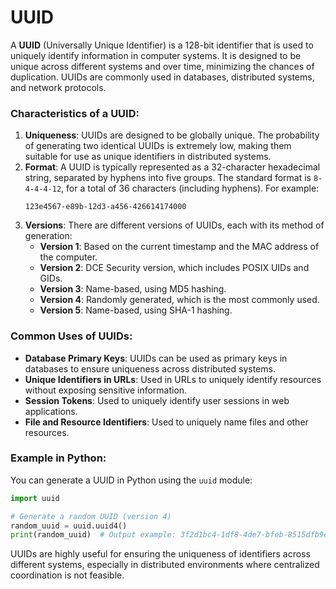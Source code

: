 # UUID

A **UUID** (Universally Unique Identifier) is a 128-bit identifier that is used to uniquely identify information in computer systems. It is designed to be unique across different systems and over time, minimizing the chances of duplication. UUIDs are commonly used in databases, distributed systems, and network protocols.

### Characteristics of a UUID:
1. **Uniqueness**: UUIDs are designed to be globally unique. The probability of generating two identical UUIDs is extremely low, making them suitable for use as unique identifiers in distributed systems.
2. **Format**: A UUID is typically represented as a 32-character hexadecimal string, separated by hyphens into five groups. The standard format is `8-4-4-4-12`, for a total of 36 characters (including hyphens). For example:
   ```
   123e4567-e89b-12d3-a456-426614174000
   ```
3. **Versions**: There are different versions of UUIDs, each with its method of generation:
   - **Version 1**: Based on the current timestamp and the MAC address of the computer.
   - **Version 2**: DCE Security version, which includes POSIX UIDs and GIDs.
   - **Version 3**: Name-based, using MD5 hashing.
   - **Version 4**: Randomly generated, which is the most commonly used.
   - **Version 5**: Name-based, using SHA-1 hashing.

### Common Uses of UUIDs:
- **Database Primary Keys**: UUIDs can be used as primary keys in databases to ensure uniqueness across distributed systems.
- **Unique Identifiers in URLs**: Used in URLs to uniquely identify resources without exposing sensitive information.
- **Session Tokens**: Used to uniquely identify user sessions in web applications.
- **File and Resource Identifiers**: Used to uniquely name files and other resources.

### Example in Python:
You can generate a UUID in Python using the `uuid` module:
```python
import uuid

# Generate a random UUID (version 4)
random_uuid = uuid.uuid4()
print(random_uuid)  # Output example: 3f2d1bc4-1df8-4de7-bfeb-8515dfb9e555
```

UUIDs are highly useful for ensuring the uniqueness of identifiers across different systems, 
especially in distributed environments where centralized coordination is not feasible.
